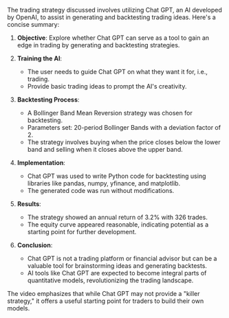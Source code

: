 The trading strategy discussed involves utilizing Chat GPT, an AI developed by OpenAI, to assist in generating and backtesting trading ideas. Here's a concise summary:

1. **Objective**: Explore whether Chat GPT can serve as a tool to gain an edge in trading by generating and backtesting strategies.

2. **Training the AI**: 
   - The user needs to guide Chat GPT on what they want it for, i.e., trading.
   - Provide basic trading ideas to prompt the AI's creativity.

3. **Backtesting Process**:
   - A Bollinger Band Mean Reversion strategy was chosen for backtesting.
   - Parameters set: 20-period Bollinger Bands with a deviation factor of 2.
   - The strategy involves buying when the price closes below the lower band and selling when it closes above the upper band.

4. **Implementation**:
   - Chat GPT was used to write Python code for backtesting using libraries like pandas, numpy, yfinance, and matplotlib.
   - The generated code was run without modifications.

5. **Results**:
   - The strategy showed an annual return of 3.2% with 326 trades.
   - The equity curve appeared reasonable, indicating potential as a starting point for further development.

6. **Conclusion**:
   - Chat GPT is not a trading platform or financial advisor but can be a valuable tool for brainstorming ideas and generating backtests.
   - AI tools like Chat GPT are expected to become integral parts of quantitative models, revolutionizing the trading landscape.

The video emphasizes that while Chat GPT may not provide a "killer strategy," it offers a useful starting point for traders to build their own models.
